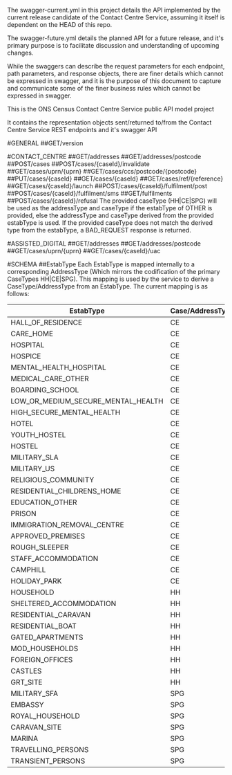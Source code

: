 The swagger-current.yml in this project details the API implemented by the current release candidate of the Contact Centre Service, assuming it itself is dependent on the HEAD of this repo.

The swagger-future.yml details the planned API for a future release, and it's primary purpose is to facilitate discussion and understanding of upcoming changes.

While the swaggers can describe the request parameters for each endpoint, path parameters, and response objects, there are finer details which cannot be expressed in swagger, and it is the purpose of
this document to capture and communicate some of the finer business rules which cannot be expressed in swagger.


This is the ONS Census Contact Centre Service public API model project

It contains the representation objects sent/returned to/from the Contact Centre Service REST endpoints and
it's swagger API

#GENERAL
##GET/version

#CONTACT_CENTRE
##GET/addresses
##GET/addresses/postcode
##POST/cases
##POST/cases/{caseId}/invalidate
##GET/cases/uprn/{uprn}
##GET/cases/ccs/postcode/{postcode}
##PUT/cases/{caseId}
##GET/cases/{caseId}
##GET/cases/ref/{reference}
##GET/cases/{caseId}/launch
##POST/cases/{caseId}/fulfilment/post
##POST/cases/{caseId}/fulfilment/sms
##GET/fulfilments
##POST/cases/{caseId}/refusal
The provided caseType (HH|CE|SPG) will be used as the addressType and caseType if the estabType of OTHER is provided, else the addressType and caseType derived from the provided estabType is used.
If the provided caseType does not match the derived type from the estabType, a BAD_REQUEST response is returned.

#ASSISTED_DIGITAL
##GET/addresses
##GET/addresses/postcode
##GET/cases/uprn/{uprn}
##GET/cases/{caseId}/uac

#SCHEMA
##EstabType
Each EstabType is mapped internally to a corresponding AddressType (Which mirrors the codification of the primary CaseTypes HH|CE|SPG).
This mapping is used by the service to derive a CaseType/AddressType from an EstabType.
The current mapping is as follows:

| EstabType | Case/AddressType |
|------------------------------|---|
| HALL_OF_RESIDENCE | CE |
| CARE_HOME | CE |
| HOSPITAL | CE |
| HOSPICE | CE |
| MENTAL_HEALTH_HOSPITAL | CE |
| MEDICAL_CARE_OTHER | CE |
| BOARDING_SCHOOL | CE |
| LOW_OR_MEDIUM_SECURE_MENTAL_HEALTH | CE |
| HIGH_SECURE_MENTAL_HEALTH | CE |
| HOTEL | CE |
| YOUTH_HOSTEL | CE |
| HOSTEL | CE |
| MILITARY_SLA | CE |
| MILITARY_US | CE |
| RELIGIOUS_COMMUNITY | CE |
| RESIDENTIAL_CHILDRENS_HOME | CE |
| EDUCATION_OTHER | CE |
| PRISON | CE |
| IMMIGRATION_REMOVAL_CENTRE | CE |
| APPROVED_PREMISES | CE |
| ROUGH_SLEEPER | CE |
| STAFF_ACCOMMODATION | CE |
| CAMPHILL | CE |
| HOLIDAY_PARK | CE |
| HOUSEHOLD | HH |
| SHELTERED_ACCOMMODATION | HH |
| RESIDENTIAL_CARAVAN | HH |
| RESIDENTIAL_BOAT | HH |
| GATED_APARTMENTS | HH |
| MOD_HOUSEHOLDS | HH |
| FOREIGN_OFFICES | HH |
| CASTLES | HH |
| GRT_SITE | HH |
| MILITARY_SFA | SPG |
| EMBASSY | SPG |
| ROYAL_HOUSEHOLD | SPG |
| CARAVAN_SITE | SPG |
| MARINA | SPG |
| TRAVELLING_PERSONS | SPG |
| TRANSIENT_PERSONS | SPG |

